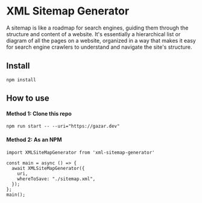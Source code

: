 # XML Sitemap Generator

A sitemap is like a roadmap for search engines, guiding them through the structure and content of a website. It's essentially a hierarchical list or diagram of all the pages on a website, organized in a way that makes it easy for search engine crawlers to understand and navigate the site's structure.

## Install

```
npm install
```

## How to use

#### Method 1: Clone this repo

```
npm run start -- --uri="https://gazar.dev"
```

#### Method 2: As an NPM

```
import XMLSiteMapGenerator from 'xml-sitemap-generator'

const main = async () => {
  await XMLSiteMapGenerator({
    uri,
    whereToSave: "./sitemap.xml",
  });
};
main();
```
